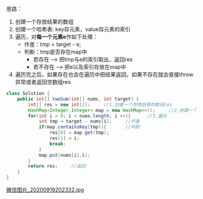 思路：
1. 创建一个存放结果的数组
2. 创建一个哈希表: key存元素，value存元素的索引
3. 遍历，对**每一个元素e**作如下处理：
     - 作差：tmp = target - e;
    - 判断：tmp是否存在map中
        - 若存在 --> 把tmp与e的索引取出，返回res
        - 若不存在 --> 把e以及索引存放在map中
4. 遍历完之后，如果存在也会在遍历中把结果返回，如果不存在就会直接throw异常或者返回空数组res

```java []
class Solution {
    public int[] twoSum(int[] nums, int target) {   
        int[] res = new int[2];     //1.创建一个存放结果的数组res 
        HashMap<Integer,Integer> map = new HashMap<>();     //2.创建一个辅助的哈希表
        for(int i = 0; i < nums.length; i ++){      //3.遍历
            int tmp = target - nums[i];     //作差
            if(map.containsKey(tmp)){       //判断
                res[0] = map.get(tmp);
                res[1] = i;
                break;
            }
            map.put(nums[i],i);
        }
        return res;     //返回
    }
}
```

 [微信图片_20200919202332.jpg](https://pic.leetcode-cn.com/1600657611-yYNMmJ-%E5%BE%AE%E4%BF%A1%E5%9B%BE%E7%89%87_20200919202332.jpg)

